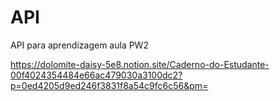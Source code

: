 # API
API para aprendizagem aula PW2

https://dolomite-daisy-5e8.notion.site/Caderno-do-Estudante-00f4024354484e66ac479030a3100dc2?p=0ed4205d9ed246f3831f8a54c9fc6c56&pm=